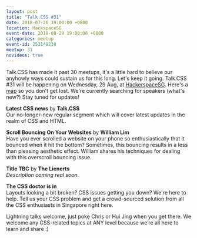 ```yaml
---
layout: post
title: "Talk.CSS #31"
date: 2018-07-26 19:00:00 +0800
location: HackspaceSG
event-date: 2018-08-29 19:00:00 +0800
categories: meetup
event-id: 253149238
meetup: 31
novideos: true
---
```

Talk.CSS has made it past 30 meetups, it's a little hard to believe our anyhowly ways could sustain us for this long. Let's keep it going. Talk.CSS #31 will be happening on Wednesday, 29 Aug, at [HackerspaceSG](https://hackerspace.sg/). Here's a [map](https://www.google.com/maps/place/HackerspaceSG/@1.3103984,103.8602843,17z/data=!3m1!4b1!4m5!3m4!1s0x31da19c97c42f525:0x26d1643c9443eec1!8m2!3d1.310393!4d103.862473) so you don't get lost. We're currently searching for speakers (what's new?) Stay tuned for updates!

**Latest CSS news** by **Talk.CSS**  
Our no-longer-new regular segment which will cover latest updates in the realm of CSS and HTML.

**Scroll Bouncing On Your Websites** by **William Lim**  
Have you ever scrolled a website on your phone so enthusiastically that it bounced when it hit the bottom? Sometimes, this bouncing results in a less than pleasing aesthetic effect. William shares his techniques for dealing with this overscroll bouncing issue.

**Title TBC** by **The Lienerts**  
*Description coming real soon.*

**The CSS doctor is in**  
Layouts looking a bit broken? CSS issues getting you down? We're here to help. Tell us your CSS problem and get a crowd-sourced solution from all the CSS enthusiasts in Singapore right here.

Lightning talks welcome, just poke Chris or Hui Jing when you get there. We welcome any CSS-related topics at ANY level because we’re all here to learn and share :)
